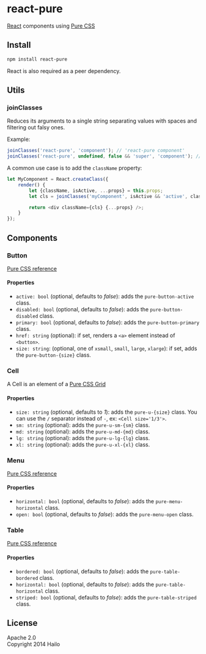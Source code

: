 react-pure
==========

[React](http://facebook.github.io/react/) components using [Pure CSS](http://purecss.io/)

## Install

```bash
npm install react-pure
```

React is also required as a peer dependency.

## Utils

### joinClasses

Reduces its arguments to a single string separating values with spaces and filtering out falsy ones.

Example:
```js
joinClasses('react-pure', 'component'); // 'react-pure component'
joinClasses('react-pure', undefined, false && 'super', 'component'); // 'react-pure component'
```

A common use case is to add the `className` property:
```js
let MyComponent = React.createClass({
    render() {
        let {className, isActive, ...props} = this.props;
        let cls = joinClasses('myComponent', isActive && 'active', className);

        return <div className={cls} {...props} />;
    }
});
```

## Components

### Button

[Pure CSS reference](http://purecss.io/buttons/)

#### Properties

- `active: bool` (optional, defaults to *false*): adds the `pure-button-active` class.
- `disabled: bool` (optional, defaults to *false*): adds the `pure-button-disabled` class.
- `primary: bool` (optional, defaults to *false*): adds the `pure-button-primary` class.
- `href: string` (optional): if set, renders a `<a>` element instead of `<button>`.
- `size: string`: (optional, one of `xsmall`, `small`, `large`, `xlarge`): if set, adds the `pure-button-{size}` class.

### Cell

A Cell is an element of a [Pure CSS Grid](http://purecss.io/grids/)

#### Properties

- `size: string` (optional, defaults to *1*): adds the `pure-u-{size}` class. You can use the `/` separator instead of `-`, ex: `<Cell size='1/3'>`.
- `sm: string` (optional): adds the `pure-u-sm-{sm}` class.
- `md: string` (optional): adds the `pure-u-md-{md}` class.
- `lg: string` (optional): adds the `pure-u-lg-{lg}` class.
- `xl: string` (optional): adds the `pure-u-xl-{xl}` class.

### Menu

[Pure CSS reference](http://purecss.io/menus/)

#### Properties

- `horizontal: bool` (optional, defaults to *false*): adds the `pure-menu-horizontal` class.
- `open: bool` (optional, defaults to *false*): adds the `pure-menu-open` class.

### Table

[Pure CSS reference](http://purecss.io/tables/)

#### Properties

- `bordered: bool` (optional, defaults to *false*): adds the `pure-table-bordered` class.
- `horizontal: bool` (optional, defaults to *false*): adds the `pure-table-horizontal` class.
- `striped: bool` (optional, defaults to *false*): adds the `pure-table-striped` class.

## License

Apache 2.0  
Copyright 2014 Hailo
